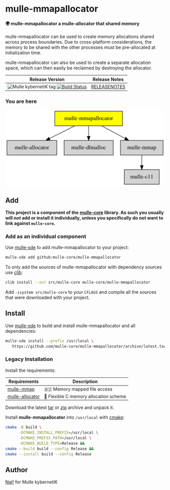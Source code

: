 # mulle-mmapallocator

#### 🌍 mulle-mmapallocator a mulle-allocator that shared memory

mulle-mmapallocator can be used to create memory allocations shared across
process boundaries. Due to cross-platform considerations, the memory to be
shared with the other processes must be pre-allocated at initialization time.

mulle-mmapallocator can also be used to create a separate allocation
space, which can then easily be reclaimed by destroying the allocator.




| Release Version                                       | Release Notes
|-------------------------------------------------------|--------------
| ![Mulle kybernetiK tag](https://img.shields.io/github/tag/mulle-core/mulle-mmapallocator.svg?branch=release) [![Build Status](https://github.com/mulle-core/mulle-mmapallocator/workflows/CI/badge.svg?branch=release)](//github.com/mulle-core/mulle-mmapallocator/actions) | [RELEASENOTES](RELEASENOTES.md) |






### You are here

![Overview](overview.dot.svg)





## Add

**This project is a component of the [mulle-core](//github.com/mulle-core/mulle-core) library. As such you usually will *not* add or install it
individually, unless you specifically do not want to link against
`mulle-core`.**


### Add as an individual component

Use [mulle-sde](//github.com/mulle-sde) to add mulle-mmapallocator to your project:

``` sh
mulle-sde add github:mulle-core/mulle-mmapallocator
```

To only add the sources of mulle-mmapallocator with dependency
sources use [clib](https://github.com/clibs/clib):


``` sh
clib install --out src/mulle-core mulle-core/mulle-mmapallocator
```

Add `-isystem src/mulle-core` to your `CFLAGS` and compile all the sources that were downloaded with your project.


## Install

Use [mulle-sde](//github.com/mulle-sde) to build and install mulle-mmapallocator and all dependencies:

``` sh
mulle-sde install --prefix /usr/local \
   https://github.com/mulle-core/mulle-mmapallocator/archive/latest.tar.gz
```

### Legacy Installation

Install the requirements:

| Requirements                                 | Description
|----------------------------------------------|-----------------------
| [mulle-mmap](https://github.com/mulle-core/mulle-mmap)             | 🇧🇿 Memory mapped file access
| [mulle-allocator](https://github.com/mulle-c/mulle-allocator)             | 🔄 Flexible C memory allocation scheme

Download the latest [tar](https://github.com/mulle-core/mulle-mmapallocator/archive/refs/tags/latest.tar.gz) or [zip](https://github.com/mulle-core/mulle-mmapallocator/archive/refs/tags/latest.zip) archive and unpack it.

Install **mulle-mmapallocator** into `/usr/local` with [cmake](https://cmake.org):

``` sh
cmake -B build \
      -DCMAKE_INSTALL_PREFIX=/usr/local \
      -DCMAKE_PREFIX_PATH=/usr/local \
      -DCMAKE_BUILD_TYPE=Release &&
cmake --build build --config Release &&
cmake --install build --config Release
```


## Author

[Nat!](https://mulle-kybernetik.com/weblog) for Mulle kybernetiK  



